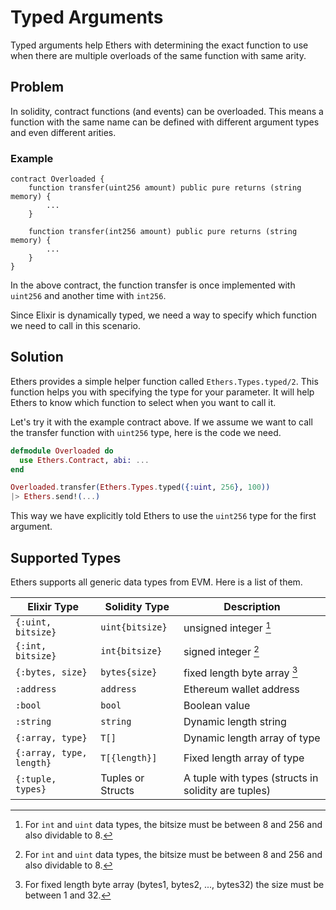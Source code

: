 # Typed Arguments

Typed arguments help Ethers with determining the exact function to use when there are multiple overloads of
the same function with same arity.

## Problem

In solidity, contract functions (and events) can be overloaded.
This means a function with the same name can be defined with different argument types and even different arities.

### Example

```solidity
contract Overloaded {
    function transfer(uint256 amount) public pure returns (string memory) {
        ...
    }

    function transfer(int256 amount) public pure returns (string memory) {
        ...
    }
}
```

In the above contract, the function transfer is once implemented with `uint256` and another time with `int256`.

Since Elixir is dynamically typed, we need a way to specify which function we need to call in this scenario.

## Solution

Ethers provides a simple helper function called `Ethers.Types.typed/2`. This function helps you with specifying the type for your parameter. It will help Ethers to know which function to select when you want to call it.

Let's try it with the example contract above. If we assume we want to call the transfer function with `uint256` type, here is the code we need.

```elixir
defmodule Overloaded do
  use Ethers.Contract, abi: ...
end

Overloaded.transfer(Ethers.Types.typed({:uint, 256}, 100))
|> Ethers.send!(...)
```

This way we have explicitly told Ethers to use the `uint256` type for the first argument.

## Supported Types

Ethers supports all generic data types from EVM. Here is a list of them.

| Elixir Type              | Solidity Type     | Description                                         |
| ------------------------ | ----------------- | --------------------------------------------------- |
| `{:uint, bitsize}`       | `uint{bitsize}`   | unsigned integer [^1]                         |
| `{:int, bitsize}`        | `int{bitsize}`    | signed integer  [^1]                          |
| `{:bytes, size}`         | `bytes{size}`     | fixed length byte array [^2]                 | 
| `:address`               | `address`         | Ethereum wallet address                             |
| `:bool`                  | `bool`            | Boolean value                                       |
| `:string`                | `string`          | Dynamic length string                               |
| `{:array, type}`         | `T[]`             | Dynamic length array of type                        |
| `{:array, type, length}` | `T[{length}]`     | Fixed length array of type                          |
| `{:tuple, types}`        | Tuples or Structs | A tuple with types (structs in solidity are tuples) |

[^1]: For `int` and `uint` data types, the bitsize must be between 8 and 256 and also dividable to 8.
[^2]: For fixed length byte array (bytes1, bytes2, ..., bytes32) the size must be between 1 and 32.
